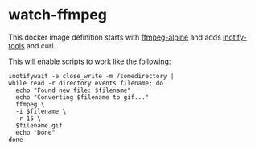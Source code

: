 # watch-ffmpeg

This docker image definition starts with [ffmpeg-alpine](https://hub.docker.com/r/jrottenberg/ffmpeg) and adds [inotify-tools](https://pkgs.alpinelinux.org/package/edge/main/x86/inotify-tools) and curl.

This will enable scripts to work like the following:

```shell
inotifywait -e close_write -m /somedirectory |                                                                                                                                      
while read -r directory events filename; do
  echo "Found new file: $filename"
  echo "Converting $filename to gif..."
  ffmpeg \
  -i $filename \
  -r 15 \
  $filename.gif
  echo "Done"
done
```

